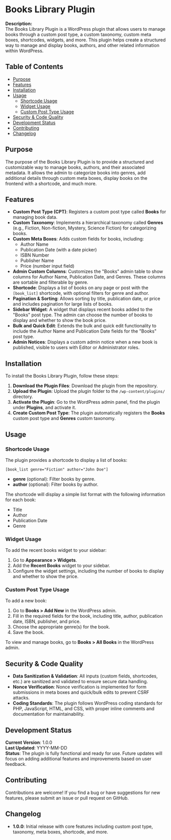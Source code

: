 # Books Library Plugin

**Description:**  
The Books Library Plugin is a WordPress plugin that allows users to manage books through a custom post type, a custom taxonomy, custom meta boxes, shortcodes, widgets, and more. This plugin helps create a structured way to manage and display books, authors, and other related information within WordPress.

## Table of Contents
- [Purpose](#purpose)
- [Features](#features)
- [Installation](#installation)
- [Usage](#usage)
  - [Shortcode Usage](#shortcode-usage)
  - [Widget Usage](#widget-usage)
  - [Custom Post Type Usage](#custom-post-type-usage)
- [Security & Code Quality](#security--code-quality)
- [Development Status](#development-status)
- [Contributing](#contributing)
- [Changelog](#changelog)

## Purpose  
The purpose of the Books Library Plugin is to provide a structured and customizable way to manage books, authors, and their associated metadata. It allows the admin to categorize books into genres, add additional details through custom meta boxes, display books on the frontend with a shortcode, and much more.

## Features  
- **Custom Post Type (CPT)**: Registers a custom post type called **Books** for managing book data.
- **Custom Taxonomy**: Implements a hierarchical taxonomy called **Genres** (e.g., Fiction, Non-fiction, Mystery, Science Fiction) for categorizing books.
- **Custom Meta Boxes**: Adds custom fields for books, including:
  - Author Name
  - Publication Date (with a date picker)
  - ISBN Number
  - Publisher Name
  - Price (number input field)
- **Admin Custom Columns**: Customizes the "Books" admin table to show columns for Author Name, Publication Date, and Genres. These columns are sortable and filterable by genre.
- **Shortcode**: Displays a list of books on any page or post with the `[book_list]` shortcode, with optional filters for genre and author.
- **Pagination & Sorting**: Allows sorting by title, publication date, or price and includes pagination for large lists of books.
- **Sidebar Widget**: A widget that displays recent books added to the "Books" post type. The admin can choose the number of books to display and whether to show the book price.
- **Bulk and Quick Edit**: Extends the bulk and quick edit functionality to include the Author Name and Publication Date fields for the "Books" post type.
- **Admin Notices**: Displays a custom admin notice when a new book is published, visible to users with Editor or Administrator roles.

## Installation  
To install the Books Library Plugin, follow these steps:

1. **Download the Plugin Files**: Download the plugin from the repository.
2. **Upload the Plugin**: Upload the plugin folder to the `/wp-content/plugins/` directory.
3. **Activate the Plugin**: Go to the WordPress admin panel, find the plugin under **Plugins**, and activate it.
4. **Create Custom Post Type**: The plugin automatically registers the **Books** custom post type and **Genres** custom taxonomy.

## Usage  

### Shortcode Usage  
The plugin provides a shortcode to display a list of books:

```[book_list genre="Fiction" author="John Doe"]```

- **genre** (optional): Filter books by genre.
- **author** (optional): Filter books by author.

The shortcode will display a simple list format with the following information for each book:
- Title
- Author
- Publication Date
- Genre

### Widget Usage  
To add the recent books widget to your sidebar:

1. Go to **Appearance > Widgets**.
2. Add the **Recent Books** widget to your sidebar.
3. Configure the widget settings, including the number of books to display and whether to show the price.

### Custom Post Type Usage  
To add a new book:

1. Go to **Books > Add New** in the WordPress admin.
2. Fill in the required fields for the book, including title, author, publication date, ISBN, publisher, and price.
3. Choose the appropriate genre(s) for the book.
4. Save the book.

To view and manage books, go to **Books > All Books** in the WordPress admin.

## Security & Code Quality  
- **Data Sanitization & Validation**: All inputs (custom fields, shortcodes, etc.) are sanitized and validated to ensure secure data handling.
- **Nonce Verification**: Nonce verification is implemented for form submissions in meta boxes and quick/bulk edits to prevent CSRF attacks.
- **Coding Standards**: The plugin follows WordPress coding standards for PHP, JavaScript, HTML, and CSS, with proper inline comments and documentation for maintainability.

## Development Status  
**Current Version**: 1.0.0  
**Last Updated**: YYYY-MM-DD  
**Status**: The plugin is fully functional and ready for use. Future updates will focus on adding additional features and improvements based on user feedback.

## Contributing  
Contributions are welcome! If you find a bug or have suggestions for new features, please submit an issue or pull request on GitHub.

## Changelog  
- **1.0.0**: Initial release with core features including custom post type, taxonomy, meta boxes, shortcode, and more.